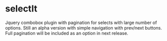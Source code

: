 selectIt
========

Jquery combobox plugin with pagination for selects with large number of options. 
Still an alpha version with simple navigation with prev/next buttons. 
Full pagination will be included as an option in next release.
